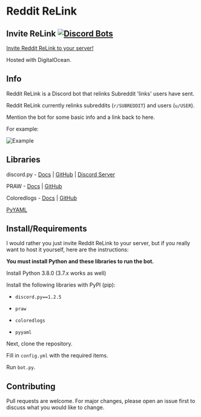 # Reddit ReLink

## Invite ReLink [![Discord Bots](https://top.gg/api/widget/status/618868626945998849.svg)](https://top.gg/bot/618868626945998849)

[Invite Reddit ReLink to your server!](https://discordapp.com/api/oauth2/authorize?client_id=618868626945998849&permissions=18432&scope=bot)

Hosted with DigitalOcean.

## Info

Reddit ReLink is a Discord bot that relinks Subreddit 'links' users have sent.

Reddit ReLink currently relinks subreddits (`r/SUBREDDIT`) and users (`u/USER`).

Mention the bot for some basic info and a link back to here.

For example:

![Example](https://i.imgur.com/gXBLLsp.png)

## Libraries

discord.py - [Docs](https://discordpy.readthedocs.io) | [GitHub](https://github.com/Rapptz/discord.py) | [Discord Server](https://discord.gg/r3sSKJJ)

PRAW - [Docs](https://praw.readthedocs.io/en/latest/) | [GitHub](https://github.com/praw-dev/praw)

Coloredlogs - [Docs](https://coloredlogs.readthedocs.io/en/latest/) | [GitHub](https://github.com/xolox/python-coloredlogs)

[PyYAML](https://pyyaml.org/)

## Install/Requirements

I would rather you just invite Reddit ReLink to your server,
but if you really want to host it yourself, here are the instructions:

**You must install Python and these libraries to run the bot.**

Install Python 3.8.0 (3.7.x works as well)

Install the following libraries with PyPI (pip):

- `discord.py==1.2.5`

- `praw`

- `coloredlogs`

- `pyyaml`

Next, clone the repository.

Fill in `config.yml` with the required items.

Run `bot.py`.

## Contributing

Pull requests are welcome. For major changes, please open an issue first to discuss what you would like to change.
